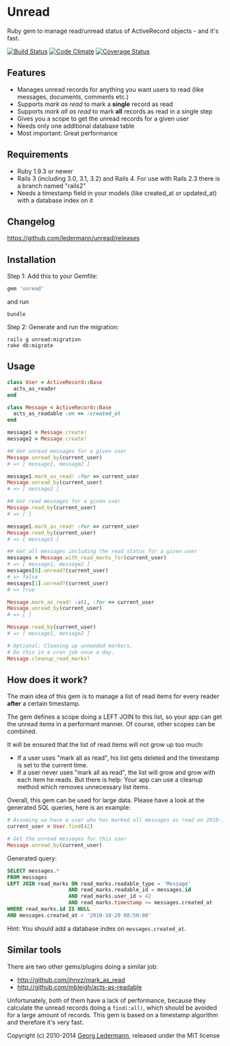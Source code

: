 Unread
======

Ruby gem to manage read/unread status of ActiveRecord objects - and it's fast.

[![Build Status](https://travis-ci.org/ledermann/unread.png?branch=master)](https://travis-ci.org/ledermann/unread)
[![Code Climate](https://codeclimate.com/github/ledermann/unread.png)](https://codeclimate.com/github/ledermann/unread)
[![Coverage Status](https://coveralls.io/repos/ledermann/unread/badge.png)](https://coveralls.io/r/ledermann/unread)


## Features

* Manages unread records for anything you want users to read (like messages, documents, comments etc.)
* Supports _mark as read_ to mark a **single** record as read
* Supports _mark all as read_ to mark **all** records as read in a single step
* Gives you a scope to get the unread records for a given user
* Needs only one additional database table
* Most important: Great performance


## Requirements

* Ruby 1.9.3 or newer
* Rails 3 (including 3.0, 3.1, 3.2) and Rails 4. For use with Rails 2.3 there is a branch named "rails2"
* Needs a timestamp field in your models (like created_at or updated_at) with a database index on it


## Changelog

https://github.com/ledermann/unread/releases


## Installation

Step 1: Add this to your Gemfile:

```ruby
gem 'unread'
```

and run

```shell
bundle
```


Step 2: Generate and run the migration:

```shell
rails g unread:migration
rake db:migrate
```


## Usage

```ruby
class User < ActiveRecord::Base
  acts_as_reader
end

class Message < ActiveRecord::Base
  acts_as_readable :on => :created_at
end

message1 = Message.create!
message2 = Message.create!

## Get unread messages for a given user
Message.unread_by(current_user)
# => [ message1, message2 ]

message1.mark_as_read! :for => current_user
Message.unread_by(current_user)
# => [ message2 ]

## Get read messages for a given user
Message.read_by(current_user)
# => [ ]

message1.mark_as_read! :for => current_user
Message.read_by(current_user)
# => [ message1 ]

## Get all messages including the read status for a given user
messages = Message.with_read_marks_for(current_user)
# => [ message1, message2 ]
messages[0].unread?(current_user)
# => false
messages[1].unread?(current_user)
# => true

Message.mark_as_read! :all, :for => current_user
Message.unread_by(current_user)
# => [ ]

Message.read_by(current_user)
# => [ message1, message2 ]

# Optional: Cleaning up unneeded markers.
# Do this in a cron job once a day.
Message.cleanup_read_marks!
```


## How does it work?

The main idea of this gem is to manage a list of read items for every reader **after** a certain timestamp.

The gem defines a scope doing a LEFT JOIN to this list, so your app can get the unread items in a performant manner. Of course, other scopes can be combined.

It will be ensured that the list of read items will not grow up too much:

* If a user uses "mark all as read", his list gets deleted and the timestamp is set to the current time.
* If a user never uses "mark all as read", the list will grow and grow with each item he reads. But there is help: Your app can use a cleanup method which removes unnecessary list items.

Overall, this gem can be used for large data. Please have a look at the generated SQL queries, here is an example:

```ruby
# Assuming we have a user who has marked all messages as read on 2010-10-20 08:50
current_user = User.find(42)

# Get the unread messages for this user
Message.unread_by(current_user)
```

Generated query:

```sql
SELECT messages.*
FROM messages
LEFT JOIN read_marks ON read_marks.readable_type = 'Message'
                    AND read_marks.readable_id = messages.id
                    AND read_marks.user_id = 42
                    AND read_marks.timestamp >= messages.created_at
WHERE read_marks.id IS NULL
AND messages.created_at > '2010-10-20 08:50:00'
```

Hint: You should add a database index on `messages.created_at`.


## Similar tools

There are two other gems/plugins doing a similar job:

* http://github.com/jhnvz/mark_as_read
* http://github.com/mbleigh/acts-as-readable

Unfortunately, both of them have a lack of performance, because they calculate the unread records doing a `find(:all)`, which should be avoided for a large amount of records. This gem is based on a timestamp algorithm and therefore it's very fast.


Copyright (c) 2010-2014 [Georg Ledermann](http://www.georg-ledermann.de), released under the MIT license
